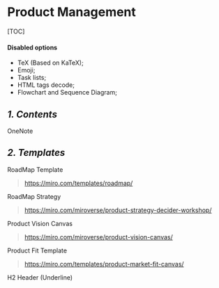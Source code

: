 # Product Management

[TOC]

#### Disabled options

- TeX (Based on KaTeX);
- Emoji;
- Task lists;
- HTML tags decode;
- Flowchart and Sequence Diagram;


## _1. Contents_

OneNote


## _2. Templates_


RoadMap Template
> https://miro.com/templates/roadmap/

RoadMap Strategy
> https://miro.com/miroverse/product-strategy-decider-workshop/

Product Vision Canvas
> https://miro.com/miroverse/product-vision-canvas/

Product Fit Template
> https://miro.com/templates/product-market-fit-canvas/

H2 Header (Underline)
